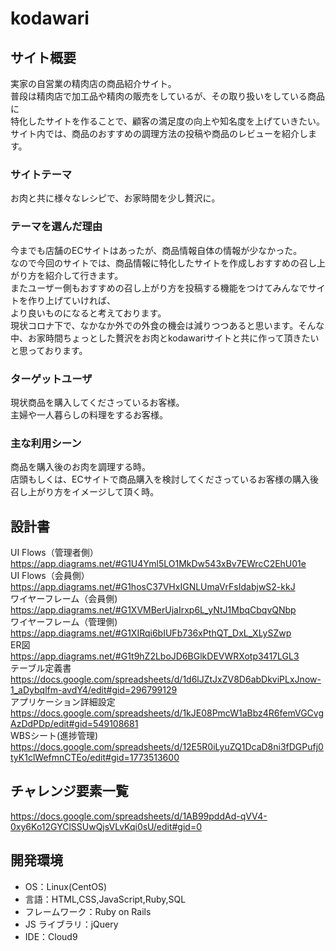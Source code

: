 # kodawari

## サイト概要

実家の自営業の精肉店の商品紹介サイト。  
普段は精肉店で加工品や精肉の販売をしているが、その取り扱いをしている商品に  
特化したサイトを作ることで、顧客の満足度の向上や知名度を上げていきたい。  
サイト内では、商品のおすすめの調理方法の投稿や商品のレビューを紹介します。

### サイトテーマ

お肉と共に様々なレシピで、お家時間を少し贅沢に。

### テーマを選んだ理由

今までも店舗のECサイトはあったが、商品情報自体の情報が少なかった。<br>
なので今回のサイトでは、商品情報に特化したサイトを作成しおすすめの召し上がり方を紹介して行きます。<br>
またユーザー側もおすすめの召し上がり方を投稿する機能をつけてみんなでサイトを作り上げていければ、<br>より良いものになると考えております。<br>
現状コロナ下で、なかなか外での外食の機会は減りつつあると思います。そんな中、お家時間ちょっとした贅沢をお肉とkodawariサイトと共に作って頂きたいと思っております。

### ターゲットユーザ

現状商品を購入してくださっているお客様。  
主婦や一人暮らしの料理をするお客様。

### 主な利用シーン

商品を購入後のお肉を調理する時。  
店頭もしくは、ECサイトで商品購入を検討してくださっているお客様の購入後召し上がり方をイメージして頂く時。

## 設計書

UI Flows（管理者側）<br>  https://app.diagrams.net/#G1U4Yml5LO1MkDw543xBv7EWrcC2EhU01e<br>
UI Flows（会員側）<br>https://app.diagrams.net/#G1hosC37VHxIGNLUmaVrFsIdabjwS2-kkJ<br>
ワイヤーフレーム（会員側) <br>  https://app.diagrams.net/#G1XVMBerUjaIrxp6L_yNtJ1MbqCbqvQNbp<br>
ワイヤーフレーム（管理側)　<br>  https://app.diagrams.net/#G1XIRqi6bIUFb736xPthQT_DxL_XLySZwp<br>
ER図  <br>https://app.diagrams.net/#G1t9hZ2LboJD6BGlkDEVWRXotp3417LGL3<br>
テーブル定義書  <br>https://docs.google.com/spreadsheets/d/1d6lJZtJxZV8D6abDkviPLxJnow-1_aDybqlfm-avdY4/edit#gid=296799129<br>
アプリケーション詳細設定　<br>https://docs.google.com/spreadsheets/d/1kJE08PmcW1aBbz4R6femVGCvgAzDdPDp/edit#gid=549108681<br>
WBSシート(進捗管理)　https://docs.google.com/spreadsheets/d/12E5R0iLyuZQ1DcaD8ni3fDGPufj0tyK1clWefmnCTEo/edit#gid=1773513600

## チャレンジ要素一覧

<https://docs.google.com/spreadsheets/d/1AB99pddAd-qVV4-0xy6Ko12GYClSSUwQjsVLvKqi0sU/edit#gid=0>

## 開発環境

- OS：Linux(CentOS)
- 言語：HTML,CSS,JavaScript,Ruby,SQL
- フレームワーク：Ruby on Rails
- JS ライブラリ：jQuery
- IDE：Cloud9


